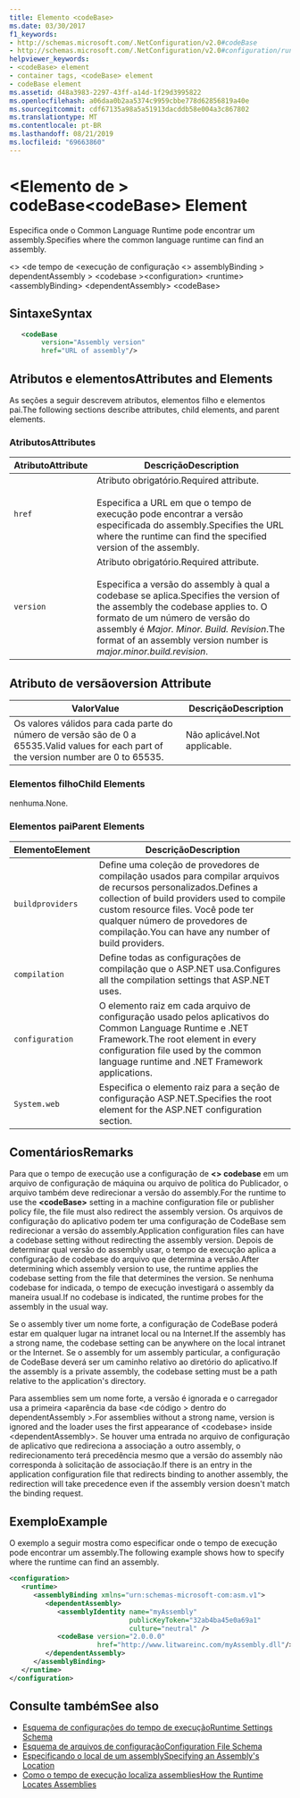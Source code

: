 ```yaml
---
title: Elemento <codeBase>
ms.date: 03/30/2017
f1_keywords:
- http://schemas.microsoft.com/.NetConfiguration/v2.0#codeBase
- http://schemas.microsoft.com/.NetConfiguration/v2.0#configuration/runtime/assemblyBinding/dependentAssembly/codeBase
helpviewer_keywords:
- <codeBase> element
- container tags, <codeBase> element
- codeBase element
ms.assetid: d48a3983-2297-43ff-a14d-1f29d3995822
ms.openlocfilehash: a06daa0b2aa5374c9959cbbe778d62856819a40e
ms.sourcegitcommit: cdf67135a98a5a51913dacddb58e004a3c867802
ms.translationtype: MT
ms.contentlocale: pt-BR
ms.lasthandoff: 08/21/2019
ms.locfileid: "69663860"
---
```

# <a name="codebase-element"></a><span data-ttu-id="877d3-102">\<Elemento de > codeBase</span><span class="sxs-lookup"><span data-stu-id="877d3-102">\<codeBase> Element</span></span>

<span data-ttu-id="877d3-103">Especifica onde o Common Language Runtime pode encontrar um assembly.</span><span class="sxs-lookup"><span data-stu-id="877d3-103">Specifies where the common language runtime can find an assembly.</span></span>

<span data-ttu-id="877d3-104">\<> \<de tempo de \<execução de configuração \<> assemblyBinding > dependentAssembly > \<codebase ></span><span class="sxs-lookup"><span data-stu-id="877d3-104">\<configuration> \<runtime> \<assemblyBinding> \<dependentAssembly> \<codeBase></span></span>

## <a name="syntax"></a><span data-ttu-id="877d3-105">Sintaxe</span><span class="sxs-lookup"><span data-stu-id="877d3-105">Syntax</span></span>

```xml
   <codeBase
        version="Assembly version"
        href="URL of assembly"/>
```

## <a name="attributes-and-elements"></a><span data-ttu-id="877d3-106">Atributos e elementos</span><span class="sxs-lookup"><span data-stu-id="877d3-106">Attributes and Elements</span></span>

<span data-ttu-id="877d3-107">As seções a seguir descrevem atributos, elementos filho e elementos pai.</span><span class="sxs-lookup"><span data-stu-id="877d3-107">The following sections describe attributes, child elements, and parent elements.</span></span>

### <a name="attributes"></a><span data-ttu-id="877d3-108">Atributos</span><span class="sxs-lookup"><span data-stu-id="877d3-108">Attributes</span></span>

|<span data-ttu-id="877d3-109">Atributo</span><span class="sxs-lookup"><span data-stu-id="877d3-109">Attribute</span></span>|<span data-ttu-id="877d3-110">Descrição</span><span class="sxs-lookup"><span data-stu-id="877d3-110">Description</span></span>|
|---------------|-----------------|
|`href`|<span data-ttu-id="877d3-111">Atributo obrigatório.</span><span class="sxs-lookup"><span data-stu-id="877d3-111">Required attribute.</span></span><br /><br /> <span data-ttu-id="877d3-112">Especifica a URL em que o tempo de execução pode encontrar a versão especificada do assembly.</span><span class="sxs-lookup"><span data-stu-id="877d3-112">Specifies the URL where the runtime can find the specified version of the assembly.</span></span>|
|`version`|<span data-ttu-id="877d3-113">Atributo obrigatório.</span><span class="sxs-lookup"><span data-stu-id="877d3-113">Required attribute.</span></span><br /><br /> <span data-ttu-id="877d3-114">Especifica a versão do assembly à qual a codebase se aplica.</span><span class="sxs-lookup"><span data-stu-id="877d3-114">Specifies the version of the assembly the codebase applies to.</span></span> <span data-ttu-id="877d3-115">O formato de um número de versão do assembly é *Major. Minor. Build. Revision*.</span><span class="sxs-lookup"><span data-stu-id="877d3-115">The format of an assembly version number is *major.minor.build.revision*.</span></span>|

## <a name="version-attribute"></a><span data-ttu-id="877d3-116">Atributo de versão</span><span class="sxs-lookup"><span data-stu-id="877d3-116">version Attribute</span></span>

|<span data-ttu-id="877d3-117">Valor</span><span class="sxs-lookup"><span data-stu-id="877d3-117">Value</span></span>|<span data-ttu-id="877d3-118">Descrição</span><span class="sxs-lookup"><span data-stu-id="877d3-118">Description</span></span>|
|-----------|-----------------|
|<span data-ttu-id="877d3-119">Os valores válidos para cada parte do número de versão são de 0 a 65535.</span><span class="sxs-lookup"><span data-stu-id="877d3-119">Valid values for each part of the version number are 0 to 65535.</span></span>|<span data-ttu-id="877d3-120">Não aplicável.</span><span class="sxs-lookup"><span data-stu-id="877d3-120">Not applicable.</span></span>|

### <a name="child-elements"></a><span data-ttu-id="877d3-121">Elementos filho</span><span class="sxs-lookup"><span data-stu-id="877d3-121">Child Elements</span></span>

<span data-ttu-id="877d3-122">nenhuma.</span><span class="sxs-lookup"><span data-stu-id="877d3-122">None.</span></span>

### <a name="parent-elements"></a><span data-ttu-id="877d3-123">Elementos pai</span><span class="sxs-lookup"><span data-stu-id="877d3-123">Parent Elements</span></span>

|<span data-ttu-id="877d3-124">Elemento</span><span class="sxs-lookup"><span data-stu-id="877d3-124">Element</span></span>|<span data-ttu-id="877d3-125">Descrição</span><span class="sxs-lookup"><span data-stu-id="877d3-125">Description</span></span>|
|-------------|-----------------|
|`buildproviders`|<span data-ttu-id="877d3-126">Define uma coleção de provedores de compilação usados para compilar arquivos de recursos personalizados.</span><span class="sxs-lookup"><span data-stu-id="877d3-126">Defines a collection of build providers used to compile custom resource files.</span></span> <span data-ttu-id="877d3-127">Você pode ter qualquer número de provedores de compilação.</span><span class="sxs-lookup"><span data-stu-id="877d3-127">You can have any number of build providers.</span></span>|
|`compilation`|<span data-ttu-id="877d3-128">Define todas as configurações de compilação que o ASP.NET usa.</span><span class="sxs-lookup"><span data-stu-id="877d3-128">Configures all the compilation settings that ASP.NET uses.</span></span>|
|`configuration`|<span data-ttu-id="877d3-129">O elemento raiz em cada arquivo de configuração usado pelos aplicativos do Common Language Runtime e .NET Framework.</span><span class="sxs-lookup"><span data-stu-id="877d3-129">The root element in every configuration file used by the common language runtime and .NET Framework applications.</span></span>|
|`System.web`|<span data-ttu-id="877d3-130">Especifica o elemento raiz para a seção de configuração ASP.NET.</span><span class="sxs-lookup"><span data-stu-id="877d3-130">Specifies the root element for the ASP.NET configuration section.</span></span>|

## <a name="remarks"></a><span data-ttu-id="877d3-131">Comentários</span><span class="sxs-lookup"><span data-stu-id="877d3-131">Remarks</span></span>

<span data-ttu-id="877d3-132">Para que o tempo de execução use a configuração de  **\<> codebase** em um arquivo de configuração de máquina ou arquivo de política do Publicador, o arquivo também deve redirecionar a versão do assembly.</span><span class="sxs-lookup"><span data-stu-id="877d3-132">For the runtime to use the **\<codeBase>** setting in a machine configuration file or publisher policy file, the file must also redirect the assembly version.</span></span> <span data-ttu-id="877d3-133">Os arquivos de configuração do aplicativo podem ter uma configuração de CodeBase sem redirecionar a versão do assembly.</span><span class="sxs-lookup"><span data-stu-id="877d3-133">Application configuration files can have a codebase setting without redirecting the assembly version.</span></span> <span data-ttu-id="877d3-134">Depois de determinar qual versão do assembly usar, o tempo de execução aplica a configuração de codebase do arquivo que determina a versão.</span><span class="sxs-lookup"><span data-stu-id="877d3-134">After determining which assembly version to use, the runtime applies the codebase setting from the file that determines the version.</span></span> <span data-ttu-id="877d3-135">Se nenhuma codebase for indicada, o tempo de execução investigará o assembly da maneira usual.</span><span class="sxs-lookup"><span data-stu-id="877d3-135">If no codebase is indicated, the runtime probes for the assembly in the usual way.</span></span>

<span data-ttu-id="877d3-136">Se o assembly tiver um nome forte, a configuração de CodeBase poderá estar em qualquer lugar na intranet local ou na Internet.</span><span class="sxs-lookup"><span data-stu-id="877d3-136">If the assembly has a strong name, the codebase setting can be anywhere on the local intranet or the Internet.</span></span> <span data-ttu-id="877d3-137">Se o assembly for um assembly particular, a configuração de CodeBase deverá ser um caminho relativo ao diretório do aplicativo.</span><span class="sxs-lookup"><span data-stu-id="877d3-137">If the assembly is a private assembly, the codebase setting must be a path relative to the application's directory.</span></span>

<span data-ttu-id="877d3-138">Para assemblies sem um nome forte, a versão é ignorada e o carregador usa a primeira \<aparência da base \<de código > dentro do dependentAssembly >.</span><span class="sxs-lookup"><span data-stu-id="877d3-138">For assemblies without a strong name, version is ignored and the loader uses the first appearance of \<codebase> inside \<dependentAssembly>.</span></span> <span data-ttu-id="877d3-139">Se houver uma entrada no arquivo de configuração de aplicativo que redireciona a associação a outro assembly, o redirecionamento terá precedência mesmo que a versão do assembly não corresponda à solicitação de associação.</span><span class="sxs-lookup"><span data-stu-id="877d3-139">If there is an entry in the application configuration file that redirects binding to another assembly, the redirection will take precedence even if the assembly version doesn't match the binding request.</span></span>

## <a name="example"></a><span data-ttu-id="877d3-140">Exemplo</span><span class="sxs-lookup"><span data-stu-id="877d3-140">Example</span></span>

<span data-ttu-id="877d3-141">O exemplo a seguir mostra como especificar onde o tempo de execução pode encontrar um assembly.</span><span class="sxs-lookup"><span data-stu-id="877d3-141">The following example shows how to specify where the runtime can find an assembly.</span></span>

```xml
<configuration>
   <runtime>
      <assemblyBinding xmlns="urn:schemas-microsoft-com:asm.v1">
         <dependentAssembly>
            <assemblyIdentity name="myAssembly"
                              publicKeyToken="32ab4ba45e0a69a1"
                              culture="neutral" />
            <codeBase version="2.0.0.0"
                      href="http://www.litwareinc.com/myAssembly.dll"/>
         </dependentAssembly>
      </assemblyBinding>
   </runtime>
</configuration>
```

## <a name="see-also"></a><span data-ttu-id="877d3-142">Consulte também</span><span class="sxs-lookup"><span data-stu-id="877d3-142">See also</span></span>

- [<span data-ttu-id="877d3-143">Esquema de configurações do tempo de execução</span><span class="sxs-lookup"><span data-stu-id="877d3-143">Runtime Settings Schema</span></span>](index.md)
- [<span data-ttu-id="877d3-144">Esquema de arquivos de configuração</span><span class="sxs-lookup"><span data-stu-id="877d3-144">Configuration File Schema</span></span>](../index.md)
- [<span data-ttu-id="877d3-145">Especificando o local de um assembly</span><span class="sxs-lookup"><span data-stu-id="877d3-145">Specifying an Assembly's Location</span></span>](../../specify-assembly-location.md)
- [<span data-ttu-id="877d3-146">Como o tempo de execução localiza assemblies</span><span class="sxs-lookup"><span data-stu-id="877d3-146">How the Runtime Locates Assemblies</span></span>](../../../deployment/how-the-runtime-locates-assemblies.md)
